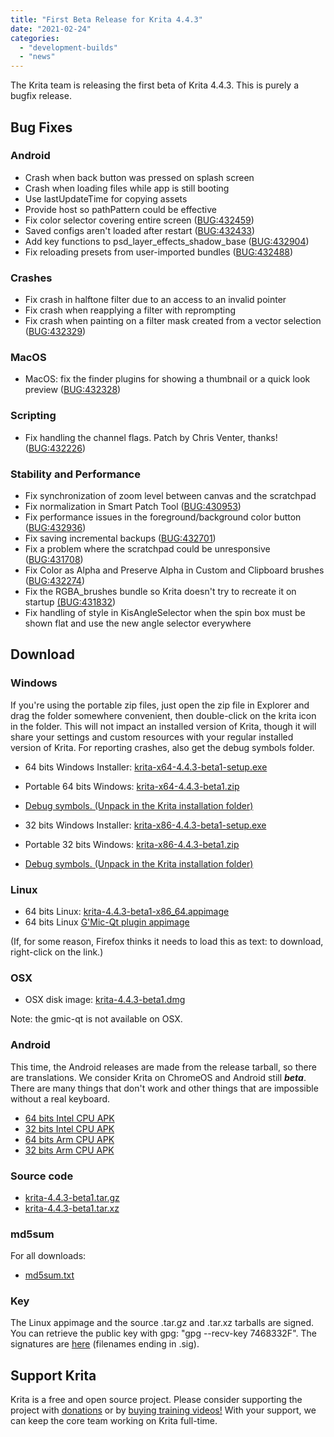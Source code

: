 ```yaml
---
title: "First Beta Release for Krita 4.4.3"
date: "2021-02-24"
categories: 
  - "development-builds"
  - "news"
---
```


The Krita team is releasing the first beta of Krita 4.4.3. This is purely a bugfix release.

## Bug Fixes

### Android

- Crash when back button was pressed on splash screen
- Crash when loading files while app is still booting
- Use lastUpdateTime for copying assets
- Provide host so pathPattern could be effective
- Fix color selector covering entire screen ([BUG:432459](https://bugs.kde.org/show_bug.cgi?id=432459))
- Saved configs aren't loaded after restart ([BUG:432433](https://bugs.kde.org/show_bug.cgi?id=432433))
- Add key functions to psd_layer_effects_shadow_base ([BUG:432904](https://bugs.kde.org/show_bug.cgi?id=432904))
- Fix reloading presets from user-imported bundles ([BUG:432488](https://bugs.kde.org/show_bug.cgi?id=432488))

### Crashes

- Fix crash in halftone filter due to an access to an invalid pointer
- Fix crash when reapplying a filter with reprompting
- Fix crash when painting on a filter mask created from a vector selection ([BUG:432329](http://432329))

### MacOS

- MacOS: fix the finder plugins for showing a thumbnail or a quick look preview ([BUG:432328](https://bugs.kde.org/show_bug.cgi?id=432328))

### Scripting

- Fix handling the channel flags. Patch by Chris Venter, thanks! ([BUG:432226](https://bugs.kde.org/show_bug.cgi?id=432226))

### Stability and Performance

- Fix synchronization of zoom level between canvas and the scratchpad
- Fix normalization in Smart Patch Tool ([BUG:430953](https://bugs.kde.org/show_bug.cgi?id=430953))
- Fix performance issues in the foreground/background color button ([BUG:432936](https://bugs.kde.org/show_bug.cgi?id=432936))
- Fix saving incremental backups ([BUG:432701](https://bugs.kde.org/show_bug.cgi?id=432701))
- Fix a problem where the scratchpad could be unresponsive ([BUG:431708](https://bugs.kde.org/show_bug.cgi?id=431708))
- Fix Color as Alpha and Preserve Alpha in Custom and Clipboard brushes ([BUG:432274](https://bugs.kde.org/show_bug.cgi?id=432274))
- Fix the RGBA_brushes bundle so Krita doesn't try to recreate it on startup [(BUG:431832](https://bugs.kde.org/show_bug.cgi?id=431832))
- Fix handling of style in KisAngleSelector when the spin box must be shown flat and use the new angle selector everywhere

## Download

### Windows

If you're using the portable zip files, just open the zip file in Explorer and drag the folder somewhere convenient, then double-click on the krita icon in the folder. This will not impact an installed version of Krita, though it will share your settings and custom resources with your regular installed version of Krita. For reporting crashes, also get the debug symbols folder.

- 64 bits Windows Installer: [krita-x64-4.4.3-beta1-setup.exe](https://download.kde.org/unstable/krita/4.4.3-beta1/krita-x64-4.4.3-beta1-setup.exe)
- Portable 64 bits Windows: [krita-x64-4.4.3-beta1.zip](https://download.kde.org/unstable/krita/4.4.3-beta1/krita-x64-4.4.3-beta1.zip)
- [Debug symbols. (Unpack in the Krita installation folder)](https://download.kde.org/unstable/krita/4.4.3-beta1/krita-x64-4.4.3-beta1-dbg.zip)

- 32 bits Windows Installer: [krita-x86-4.4.3-beta1-setup.exe](https://download.kde.org/unstable/krita/4.4.3-beta1/krita-x86-4.4.3-beta1-setup.exe)
- Portable 32 bits Windows: [krita-x86-4.4.3-beta1.zip](https://download.kde.org/unstable/krita/4.4.3-beta1/krita-x86-4.4.3-beta1.zip)
- [Debug symbols. (Unpack in the Krita installation folder)](https://download.kde.org/unstable/krita/4.4.3-beta1/krita-x86-4.4.3-beta1-dbg.zip)

### Linux

- 64 bits Linux: [krita-4.4.3-beta1-x86_64.appimage](https://download.kde.org/unstable/krita/4.4.3-beta1/krita-4.4.3-beta1-x86_64.appimage)
- 64 bits Linux [G'Mic-Qt plugin appimage](https://download.kde.org/unstable/krita/4.4.3-beta1/gmic_krita_qt-x86_64.appimage)

(If, for some reason, Firefox thinks it needs to load this as text: to download, right-click on the link.)

### OSX

- OSX disk image: [krita-4.4.3-beta1.dmg](https://download.kde.org/unstable/krita/4.4.3-beta1/krita-4.4.3-beta1.dmg)

Note: the gmic-qt is not available on OSX.

### Android

This time, the Android releases are made from the release tarball, so there are translations. We consider Krita on ChromeOS and Android still **_beta_**. There are many things that don't work and other things that are impossible without a real keyboard.

- [64 bits Intel CPU APK](https://download.kde.org/unstable/krita/4.4.3-beta1/krita_build_apk-release-x86_64-unsigned.apk)
- [32 bits Intel CPU APK](https://download.kde.org/unstable/krita/4.4.3-beta1/krita_build_apk-release-x86_unsigned.apk)
- [64 bits Arm CPU APK](https://download.kde.org/unstable/krita/4.4.3-beta1/krita_build_apk-release-arm64-v8a-unsigned.apk)
- [32 bits Arm CPU APK](https://download.kde.org/unstable/krita/4.4.3-beta1/krita_build_apk-release-armeabi-v7a-unsigned.apk)

### Source code

- [krita-4.4.3-beta1.tar.gz](https://download.kde.org/unstable/krita/4.4.3-beta1/krita-4.4.3-beta1.tar.gz)
- [krita-4.4.3-beta1.tar.xz](https://download.kde.org/unstable/krita/4.4.3-beta1/krita-4.4.3-beta1.tar.xz)

### md5sum

For all downloads:

- [md5sum.txt](https://download.kde.org/unstable/krita/4.4.3-beta1/md5sum.txt)

### Key

The Linux appimage and the source .tar.gz and .tar.xz tarballs are signed. You can retrieve the public key with gpg: "gpg --recv-key 7468332F". The signatures are [here](https://download.kde.org/unstable/krita/4.4.3-beta1/) (filenames ending in .sig).

## Support Krita

Krita is a free and open source project. Please consider supporting the project with [donations](/support-us/donations/) or by [buying training videos!](/support-us/shop) With your support, we can keep the core team working on Krita full-time.
